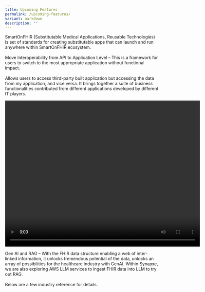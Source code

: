 ```yaml
---
title: Upcoming Features
permalink: /upcoming-features/
variant: markdown
description: ""
---
```

<p>SmartOnFHIR (Substitutable Medical Applications, Reusable Technologies)
is set of standards for creating substitutable apps that can launch and
run anywhere within SmartOnFHIR ecosystem.
<br>
<br>Move Interoperability from API to Application Level – This is a framework for users to switch to the most appropriate application without functional impact. &nbsp;
<br>
<br>Allows users to access third-party built application but accessing the data from my application, and vice versa. It brings together a suite of business functionalities contributed from different applications developed by different IT players.</p>
<p></p>

<video autoplay="" controls="" height="480" width="640"> <source type="video/mp4" src="https://github.com/HealthTechSG/InnovationSandbox/raw/main/SMARTonFHIR%20Final-edit02.mp4">
</video>


<p></p>
<p>Gen AI and RAG – With the FHIR data structure enabling a web of inter-linked information, it unlocks tremendous potential of the data, unlocks an array of possibilities for the healthcare industry with GenAI. Within Synapxe, we are also exploring AWS LLM services to ingest FHIR data into LLM to try out RAG.
<br>
<br>Below are a few industry reference for details.</p>
<p></p>